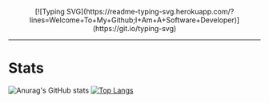 <p align="center">
[![Typing SVG](https://readme-typing-svg.herokuapp.com/?lines=Welcome+To+My+Github;I+Am+A+Software+Developer)](https://git.io/typing-svg)
  </p>



---
# Stats
![Anurag's GitHub stats](https://github-readme-stats.vercel.app/api?username=galihap76&show_icons=true&theme=white)
[![Top Langs](https://github-readme-stats.vercel.app/api/top-langs/?username=anuraghazra&layout=compact)](https://github.com/anuraghazra/github-readme-stats)
